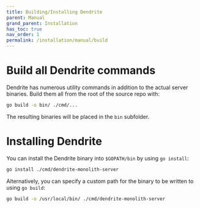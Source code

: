 ```yaml
---
title: Building/Installing Dendrite
parent: Manual
grand_parent: Installation
has_toc: true
nav_order: 1
permalink: /installation/manual/build
---
```


# Build all Dendrite commands

Dendrite has numerous utility commands in addition to the actual server binaries.
Build them all from the root of the source repo with:

```sh
go build -o bin/ ./cmd/...
```

The resulting binaries will be placed in the `bin` subfolder.

# Installing Dendrite

You can install the Dendrite binary into `$GOPATH/bin` by using `go install`:

```sh
go install ./cmd/dendrite-monolith-server
```

Alternatively, you can specify a custom path for the binary to be written to using `go build`:

```sh
go build -o /usr/local/bin/ ./cmd/dendrite-monolith-server
```
